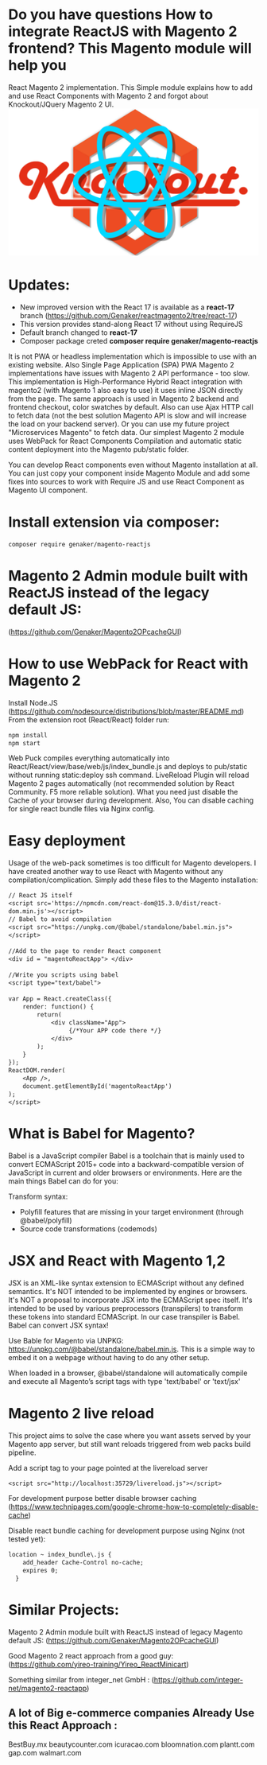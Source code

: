 # Do you have questions How to integrate ReactJS with Magento 2 frontend? This Magento module will help you
React Magento 2 implementation. This Simple module explains how to add and use React Components with Magento 2 and forgot about Knockout/JQuery Magento 2 UI.
![React + Magento 2](https://github.com/Genaker/reactmagento2/blob/master/KnockoutMagento2React.png)

# Updates:
- New improved version with the React 17 is available as a **react-17** branch (https://github.com/Genaker/reactmagento2/tree/react-17)
- This version provides stand-along React 17 without using RequireJS
- Default branch changed to **react-17**
- Composer package creted **composer require genaker/magento-reactjs**

It is not PWA or headless implementation which is impossible to use with an existing website. Also Single Page Application (SPA) PWA Magento 2 implementations have issues with Magento 2 API performance - too slow. This implementation is High-Performance Hybrid React integration with magento2 (with Magento 1 also easy to use) it uses inline JSON directly from the page. The same approach is used in Magento 2 backend and frontend checkout, color swatches by default. Also can use Ajax HTTP call to fetch data (not the best solution Magento API is slow and will increase the load on your backend server). Or you can use my future project "Microservices Magento" to fetch data.
Our simplest Magento 2 module uses WebPack for React Components Compilation and automatic static content deployment into the Magento pub/static folder.

You can develop React components even without Magento installation at all. You can just copy your component inside Magento Module and add some fixes into sources to work with Require JS and use React Component as Magento UI component.

# Install extension via composer:
```
composer require genaker/magento-reactjs
```

# Magento 2 Admin module built with ReactJS instead of the legacy default JS:

(https://github.com/Genaker/Magento2OPcacheGUI)

# How to use WebPack for React with Magento 2

Install Node.JS (https://github.com/nodesource/distributions/blob/master/README.md) From the extension root (React/React) folder run:

```
npm install
npm start
```

Web Puck compiles everything automatically into React/React/view/base/web/js/index_bundle.js and deploys to pub/static without running static:deploy ssh command. LiveReload Plugin will reload Magento 2 pages automatically (not recommended solution by React Community. F5  more reliable solution). What you need just disable the Cache of your browser during development. Also, You can disable caching for single react bundle files via Nginx config.

# Easy deployment 

Usage of the web-pack sometimes is too difficult for Magento developers. I have created another way to use React with Magento without any compilation/complication.
Simply add these files to the Magento installation:
```
// React JS itself 
<script src='https://npmcdn.com/react-dom@15.3.0/dist/react-dom.min.js'></script>
// Babel to avoid compilation 
<script src="https://unpkg.com/@babel/standalone/babel.min.js"></script>

//Add to the page to render React component
<div id = "magentoReactApp"> </div>

//Write you scripts using babel 
<script type="text/babel">

var App = React.createClass({
	render: function() {
		return(
			<div className="App">
	             {/*Your APP code there */}
			</div>
		);
	}
});
ReactDOM.render(
	<App />,
	document.getElementById('magentoReactApp')
);
</script>
```

# What is Babel for Magento?
Babel is a JavaScript compiler
Babel is a toolchain that is mainly used to convert ECMAScript 2015+ code into a backward-compatible version of JavaScript in current and older browsers or environments. Here are the main things Babel can do for you:

Transform syntax:
- Polyfill features that are missing in your target environment (through @babel/polyfill)
- Source code transformations (codemods)

# JSX and React with Magento 1,2 

JSX is an XML-like syntax extension to ECMAScript without any defined semantics. It's NOT intended to be implemented by engines or browsers. It's NOT a proposal to incorporate JSX into the ECMAScript spec itself. It's intended to be used by various preprocessors (transpilers) to transform these tokens into standard ECMAScript. In our case transpiler is Babel. 
Babel can convert JSX syntax!

Use Bable for Magento via UNPKG: https://unpkg.com/@babel/standalone/babel.min.js. This is a simple way to embed it on a webpage without having to do any other setup.

When loaded in a browser, @babel/standalone will automatically compile and execute all Magento’s script tags with type 'text/babel' or 'text/jsx'

# Magento 2 live reload

This project aims to solve the case where you want assets served by your Magento app server, but still want reloads triggered from web packs build pipeline.

Add a script tag to your page pointed at the livereload server

```
<script src="http://localhost:35729/livereload.js"></script>
```
For development purpose better disable browser caching (https://www.technipages.com/google-chrome-how-to-completely-disable-cache)

Disable react bundle caching for development purpose using Nginx (not tested yet):

```
location ~ index_bundle\.js {
    add_header Cache-Control no-cache;
    expires 0;
  }
```

# Similar Projects:
Magento 2 Admin module built with ReactJS instead of legacy Magento default JS: (https://github.com/Genaker/Magento2OPcacheGUI)

Good Magento 2 react approach from a good guy: (https://github.com/yireo-training/Yireo_ReactMinicart)

Something similar from integer_net GmbH : (https://github.com/integer-net/magento2-reactapp)


## A lot of Big e-commerce companies Already Use this React Approach :
BestBuy.mx
beautycounter.com
icuracao.com
bloomnation.com
plantt.com
gap.com
walmart.com

